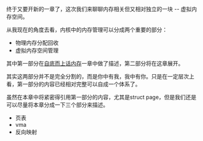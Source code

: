 终于又要开新的一章了，这次我们来聊聊内存相关但又相对独立的一块 -- 虚拟内存空间。

从我现在的角度去看，内核中的内存管理可以分成两个重要的部分：

  * 物理内存分配回收
  * 虚拟内存空间管理

其中第一部分在[自底而上话内存][1]一章中做了描述，第二部分将在这章展开。

其实这两部分并不是完全分割的，而是你中有我，我中有你。只是在一定层次上看，第一部分的内容已经相对完整可以自成一个体系了。

虽然在本章中将紧密得引用第一部分的内容，尤其是struct page，但是我们还是可以尽量将本章分成一下三个部分来描述。

  * 页表
  * vma
  * 反向映射


[1]: /mm/00-memory_a_bottom_up_view.md
